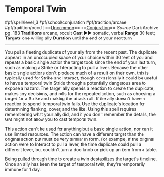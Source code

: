 # Temporal Twin
#pf/spell/level_3  #pf/school/conjuration #pf/tradition/arcane #pf/tradition/occult
==[Uncommon](../../../Traits/Uncommon.md)== ==[Conjuration](../../../Traits/Conjuration.md)==
*Source* Dark Archive pg. 183
**Traditions** arcane, occult
**Cast** ►► somatic, verbal
**Range** 30 feet; **Targets** one willing ally
**Duration** until the end of your next turn

---
You pull a fleeting duplicate of your ally from the recent past. The duplicate appears in an unoccupied space of your choice within 30 feet of you and repeats a basic single action the target took since the end of your last turn, such as making a Strike or Interacting to pull a lever. Because the other basic single actions don't produce much of a result on their own, this is typically used for Strike and Interact, though occasionally it could be useful to have a temporal twin Stride through a potentially dangerous area to expose a hazard. The target ally spends a reaction to create the duplicate, makes any decisions, and rolls for the repeated action, such as choosing a target for a Strike and making the attack roll. If the ally doesn't have a reaction to spend, temporal twin fails. Use the duplicate's location for determining flanking, cover, and the like. Using this spell requires remembering what your ally did, and if you don't remember the details, the GM might not allow you to cast temporal twin.

This action can't be used for anything but a basic single action, nor can it use limited resources. The action can have a different target than the original action but must be very similar in form. For example, if the original action were to Interact to pull a lever, the time duplicate could pull a different lever, but couldn't turn a doorknob or pick up an item from a table.

Being [pulled](../../../Rules/Forced%20Movement.md) through time to create a twin destabilizes the target's timeline. Once an ally has been the target of temporal twin, they're temporarily immune for 1 day.